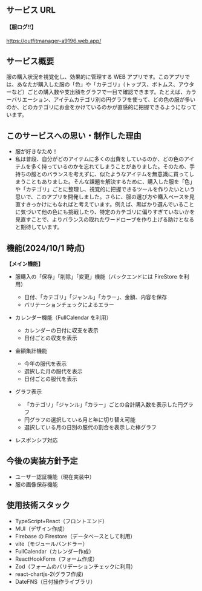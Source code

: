 ## サービス URL

#### 【服ログ!!】

https://outfitmanager-a9196.web.app/

## サービス概要

服の購入状況を視覚化し、効果的に管理する WEB アプリです。このアプリでは、あなたが購入した服の「色」や「カテゴリ」（トップス、ボトムス、アウターなど）ごとの購入数や支出額をグラフで一目で確認できます。たとえば、カラーバリエーション、アイテムカテゴリ別の円グラフを使って、どの色の服が多いのか、どのカテゴリにお金をかけているのかが直感的に把握できるようになっています。

## このサービスへの思い・制作した理由

- 服が好きなため！
- 私は普段、自分がどのアイテムに多くの出費をしているのか、どの色のアイテムを多く持っているのかを忘れてしまうことがありました。そのため、手持ちの服とのバランスを考えずに、似たようなアイテムを無意識に買ってしまうこともありました。そんな課題を解決するために、購入した服を「色」や「カテゴリ」ごとに整理し、視覚的に把握できるツールを作りたいという思いで、このアプリを開発しました。さらに、服の選び方や購入ペースを見直すきっかけにもなればと考えています。例えば、黒ばかり選んでいることに気づいて他の色にも挑戦したり、特定のカテゴリに偏りすぎていないかを見直すことで、よりバランスの取れたワードローブを作り上げる助けとなると期待しています。

## 機能(2024/10/1 時点)

**【メイン機能】**

- 服購入の「保存」「削除」「変更」機能（バックエンドには FireStore を利用）

  - 日付、「カテゴリ」「ジャンル」「カラー」、金額、内容を保存
  - バリテーションチェックによるエラー

- カレンダー機能（FullCalendar を利用）

  - カレンダーの日付に収支を表示
  - 日付ごとの収支を表示

- 金額集計機能

  - 今年の服代を表示
  - 選択した月の服代を表示
  - 日付ごとの服代を表示

- グラフ表示

  - 「カテゴリ」「ジャンル」「カラー」ごとの合計購入数を表示した円グラフ
  - 円グラフの選択している月と年に切り替え可能
  - 選択している月の日別の服代の割合を表示した棒グラフ

- レスポンシブ対応

## 今後の実装方針予定

- ユーザー認証機能（現在実装中）
- 服の画像保存機能

## 使用技術スタック

- TypeScript+React（フロントエンド）
- MUI（デザイン作成）
- Firebase の Firestore（データベースとして利用）
- vite（モジュールバンドラー）
- FullCalendar（カレンダー作成）
- ReactHookForm（フォーム作成）
- Zod（フォームのバリデーションチェックに利用）
- react-chartjs-2(グラフ作成)
- DateFNS（日付操作ライブラリ）
